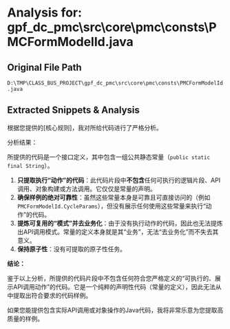 # Analysis for: gpf_dc_pmc\src\core\pmc\consts\PMCFormModelId.java

## Original File Path
`D:\TMP\CLASS_BUS_PROJECT\gpf_dc_pmc\src\core\pmc\consts\PMCFormModelId.java`

## Extracted Snippets & Analysis
根据您提供的[核心规则]，我对所给代码进行了严格分析。

分析结果：

所提供的代码是一个接口定义，其中包含一组公共静态常量（`public static final String`）。

1.  **只提取执行“动作”的代码**：此代码片段中**不包含**任何可执行的逻辑片段、API 调用、对象构建或方法调用。它仅仅是常量的声明。
2.  **确保样例的绝对可靠性**：虽然这些常量本身是可靠且可直接访问的（例如 `PMCFormModelId.CycleParams`），但没有展示任何使用这些常量来执行“动作”的代码。
3.  **提炼可复用的“模式”并去业务化**：由于没有执行动作的代码，因此也无法提炼出API调用模式。常量的定义本身就是其“业务”，无法“去业务化”而不失去其意义。
4.  **保持原子性**：没有可提取的原子性任务。

**结论：**

鉴于以上分析，所提供的代码片段中不包含任何符合您严格定义的“可执行的、展示API调用动作”的代码。它是一个纯粹的声明性代码（常量的定义），因此无法从中提取出符合要求的代码样例。

如果您能提供包含实际API调用或对象操作的Java代码，我将非常乐意为您提取高质量的样例。